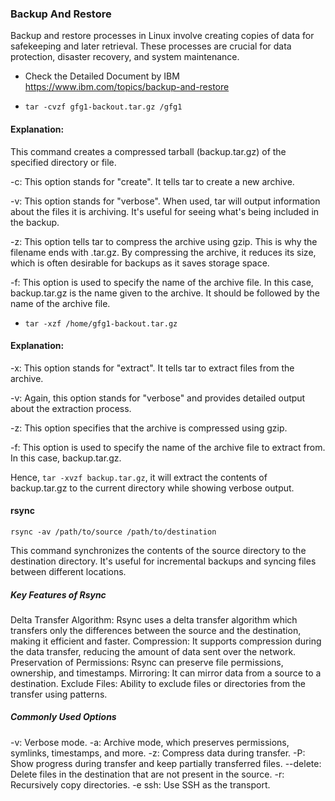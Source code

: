 ### Backup And Restore

Backup and restore processes in Linux involve creating copies of data for safekeeping and later retrieval. These processes are crucial for data protection, disaster recovery, and system maintenance. 

- Check the Detailed Document by IBM https://www.ibm.com/topics/backup-and-restore

- `tar -cvzf gfg1-backout.tar.gz /gfg1`
#### Explanation:
This command creates a compressed tarball (backup.tar.gz) of the specified directory or file.

-c: This option stands for "create". It tells tar to create a new archive.

-v: This option stands for "verbose". When used, tar will output information about the files it is archiving. It's useful for seeing what's being included in the backup.

-z: This option tells tar to compress the archive using gzip. This is why the filename ends with .tar.gz. By compressing the archive, it reduces its size, which is often desirable for backups as it saves storage space.

-f: This option is used to specify the name of the archive file. In this case, backup.tar.gz is the name given to the archive. It should be followed by the name of the archive file.



- `tar -xzf /home/gfg1-backout.tar.gz`
#### Explanation:

-x: This option stands for "extract". It tells tar to extract files from the archive.

-v: Again, this option stands for "verbose" and provides detailed output about the extraction process.

-z: This option specifies that the archive is compressed using gzip.

-f: This option is used to specify the name of the archive file to extract from. In this case, backup.tar.gz.

Hence, `tar -xvzf backup.tar.gz`, it will extract the contents of backup.tar.gz to the current directory while showing verbose output.


#### rsync

`rsync -av /path/to/source /path/to/destination`

This command synchronizes the contents of the source directory to the destination directory. It's useful for incremental backups and syncing files between different locations.

##### Key Features of Rsync

Delta Transfer Algorithm: Rsync uses a delta transfer algorithm which transfers only the differences between the source and the destination, making it efficient and faster.
Compression: It supports compression during the data transfer, reducing the amount of data sent over the network.
Preservation of Permissions: Rsync can preserve file permissions, ownership, and timestamps.
Mirroring: It can mirror data from a source to a destination.
Exclude Files: Ability to exclude files or directories from the transfer using patterns.

##### Commonly Used Options
-v: Verbose mode.
-a: Archive mode, which preserves permissions, symlinks, timestamps, and more.
-z: Compress data during transfer.
-P: Show progress during transfer and keep partially transferred files.
--delete: Delete files in the destination that are not present in the source.
-r: Recursively copy directories.
-e ssh: Use SSH as the transport.
